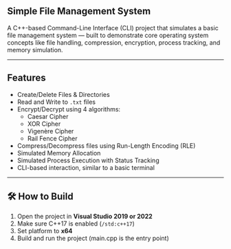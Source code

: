 ## Simple File Management System

A C++-based Command-Line Interface (CLI) project that simulates a basic file management system — built to demonstrate core operating system concepts like file handling, compression, encryption, process tracking, and memory simulation.

---

## Features

- Create/Delete Files & Directories
- Read and Write to `.txt` files
- Encrypt/Decrypt using 4 algorithms:
  - Caesar Cipher
  - XOR Cipher
  - Vigenère Cipher
  - Rail Fence Cipher
- Compress/Decompress files using Run-Length Encoding (RLE)
- Simulated Memory Allocation
- Simulated Process Execution with Status Tracking
- CLI-based interaction, similar to a basic terminal

---

## 🛠️ How to Build

1. Open the project in **Visual Studio 2019 or 2022**
2. Make sure C++17 is enabled (`/std:c++17`)
3. Set platform to **x64**
4. Build and run the project (main.cpp is the entry point)


